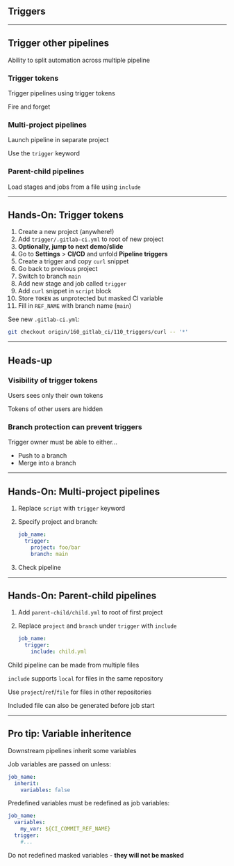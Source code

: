 <!-- .slide: id="gitlab_triggers" class="vertical-center" -->

<i class="fa-duotone fa-play fa-8x fa-duotone-colors" style="float: right; color: grey;"></i>

## Triggers

---

## Trigger other pipelines

Ability to split automation across multiple pipeline

### Trigger tokens

Trigger pipelines using trigger tokens [](https://docs.gitlab.com/ee/ci/triggers/)

Fire and forget

### Multi-project pipelines

Launch pipeline in separate project [](https://docs.gitlab.com/ee/ci/pipelines/multi_project_pipelines.html)

Use the `trigger` keyword [](https://docs.gitlab.com/ee/ci/yaml/index.html#trigger)

### Parent-child pipelines

Load stages and jobs from a file using `include` [](https://docs.gitlab.com/ee/ci/pipelines/parent_child_pipelines.html)

---

## Hands-On: Trigger tokens [<i class="fa fa-comment-code"></i>](https://github.com/nicholasdille/container-slides/tree/160_gitlab_ci/110_triggers/curl "110_trigger/curl")

1. Create a new project (anywhere!)
1. Add `trigger/.gitlab-ci.yml` to root of new project 
1. **Optionally, jump to next demo/slide**
1. Go to **Settings** > **CI/CD** and unfold **Pipeline triggers**
1. Create a trigger and copy `curl` snippet
1. Go back to previous project
1. Switch to branch `main`
1. Add new stage and job called `trigger`
1. Add `curl` snippet in `script` block
1. Store `TOKEN` as unprotected but masked CI variable [<i class="fa-solid fa-arrow-right-to-bracket"></i>](#/gitlab_ci_variable)
1. Fill in `REF_NAME` with branch name (`main`)

See new `.gitlab-ci.yml`:

```bash
git checkout origin/160_gitlab_ci/110_triggers/curl -- '*'
```

---

## Heads-up

### Visibility of trigger tokens

Users sees only their own tokens

Tokens of other users are hidden

### Branch protection can prevent triggers

Trigger owner must be able to either...

- Push to a branch
- Merge into a branch

---

## Hands-On: Multi-project pipelines

1. Replace `script` with `trigger` keyword
1. Specify project and branch:

    ```yaml
    job_name:
      trigger:
        project: foo/bar
        branch: main
    ```

1. Check pipeline

---

## Hands-On: Parent-child pipelines [<i class="fa fa-comment-code"></i>](https://github.com/nicholasdille/container-slides/tree/160_gitlab_ci/110_triggers/parent-child "110_triggers/parent-child")

1. Add `parent-child/child.yml` to root of first project
1. Replace `project` and `branch` under `trigger` with `include` [<i class="fa-solid fa-arrow-right-to-bracket"></i>](#/gitlab_templates)

    ```yaml
    job_name:
      trigger:
        include: child.yml
    ```

Child pipeline can be made from multiple files

`include` supports `local` for files in the same repository

Use `project`/`ref`/`file` for files in other repositories

Included file can also be generated before job start [](https://docs.gitlab.com/ee/ci/pipelines/downstream_pipelines.html#dynamic-child-pipelines)

---

## Pro tip: Variable inheritence

Downstream pipelines inherit some variables [](https://docs.gitlab.com/ee/ci/pipelines/downstream_pipelines.html#pass-cicd-variables-to-a-downstream-pipeline)

Job variables are passed on unless:

```yaml
job_name:
  inherit:
    variables: false
```

Predefined variables must be redefined as job variables:

```yaml
job_name:
  variables:
    my_var: ${CI_COMMIT_REF_NAME}
  trigger:
    #...
```

Do not redefined masked variables - **they will not be masked**
